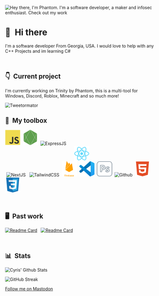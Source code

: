 ![Hey there, I'm Phantom. I'm a software developer, a maker and infosec enthusiast. Check out my work](https://github.com/CyrisXD/CyrisXD/raw/master/header.gif)

# 👋 &nbsp;Hi there

I'm a software developer From Georgia, USA. I would love to help with any C++ Projects and im learning C#

&nbsp;

## 👇 &nbsp;Current project

I'm currently working on Trinity by Phantom, this is a multi-tool for Windows, Discord, Roblox, Minecraft and so much more!

![Tweetormator](/assets/tweetormator.jpg)



## 🧰 &nbsp;My toolbox

<img  src="https://raw.githubusercontent.com/devicons/devicon/1119b9f84c0290e0f0b38982099a2bd027a48bf1/icons/javascript/javascript-original.svg" alt="JavaScript" width="50" height="50"/> &nbsp;<img  src="https://raw.githubusercontent.com/devicons/devicon/1119b9f84c0290e0f0b38982099a2bd027a48bf1/icons/nodejs/nodejs-plain.svg" alt="NodeJS" width="50" height="50"/> &nbsp;<img  src="https://github.com/CyrisXD/CyrisXD/raw/master/assets/ExpressJS.png" alt="ExpressJS"/> &nbsp; <img  src="https://raw.githubusercontent.com/devicons/devicon/1119b9f84c0290e0f0b38982099a2bd027a48bf1/icons/react/react-original.svg" alt="ReactJS" width="50" height="50" style="margin:0 auto; display:block;"/> &nbsp;<img  src="https://github.com/CyrisXD/CyrisXD/raw/master/assets/NextJS.png" alt="NextJS"/> &nbsp; <img  src="https://github.com/CyrisXD/CyrisXD/raw/master/assets/TailwindCSS.png" alt="TailwindCSS"/> &nbsp;<img src="https://raw.githubusercontent.com/devicons/devicon/1119b9f84c0290e0f0b38982099a2bd027a48bf1/icons/firebase/firebase-plain-wordmark.svg" alt="Firebase" width="50" height="50"/> &nbsp;<img  src="https://raw.githubusercontent.com/devicons/devicon/1119b9f84c0290e0f0b38982099a2bd027a48bf1/icons/vscode/vscode-original.svg" alt="VSCode" width="50" height="50"/> &nbsp;<img  src="https://raw.githubusercontent.com/devicons/devicon/1119b9f84c0290e0f0b38982099a2bd027a48bf1/icons/photoshop/photoshop-line.svg" alt="Photoshop" width="50" height="50"/> &nbsp;<img  src="https://github.com/CyrisXD/CyrisXD/raw/master/assets/Github.png" alt="Github"/> &nbsp;<img  src="https://raw.githubusercontent.com/devicons/devicon/1119b9f84c0290e0f0b38982099a2bd027a48bf1/icons/html5/html5-plain.svg" alt="HTML5" width="50" height="50"/> &nbsp;<img  src="https://raw.githubusercontent.com/devicons/devicon/1119b9f84c0290e0f0b38982099a2bd027a48bf1/icons/css3/css3-original.svg" alt="CSS3" width="50" height="50"/>

&nbsp;

## 🖥 &nbsp;Past work

[![Readme Card](https://github-readme-stats.vercel.app/api/pin/?username=CyrisXD&repo=Pwnagetty&bg_color=0d1116&title_color=ce09ec&text_color=a4aacb&icon_color=007ec6)](https://github.com/CyrisXD/Pwnagetty) &nbsp; [![Readme Card](https://github-readme-stats.vercel.app/api/pin/?username=CyrisXD&repo=love-lock-card&bg_color=0d1116&title_color=ce09ec&text_color=a4aacb&icon_color=007ec6)](https://github.com/CyrisXD/love-lock-card)

&nbsp;

## 📊 &nbsp;Stats

![Cyris' Github Stats](https://github-readme-stats.vercel.app/api?username=CyrisXD&hide=contribs,prs&show_icons=true&bg_color=0d1116&title_color=ce09ec&text_color=a4aacb&icon_color=007ec6)

![GitHub Streak](https://github-readme-streak-stats.herokuapp.com/?user=CyrisXD&theme=dark&count_private=true&bg_color=0d1116&title_color=ce09ec&text_color=a4aacb&icon_color=007ec6)

<a rel="me" href="https://mastodon.nz/@Sudo_Overflow">Follow me on Mastodon</a>
